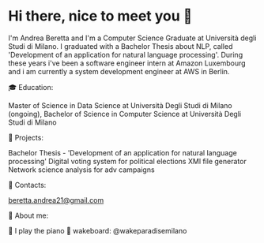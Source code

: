 # Hi there, nice to meet you 👋

I'm Andrea Beretta and I'm a Computer Science Graduate at Università degli Studi di Milano. I graduated with a Bachelor Thesis about NLP, called 'Development of an application for natural language processing'. During these years i've been a software engineer intern at Amazon Luxembourg and i am currently a system development engineer at AWS in Berlin.

🎓 Education:

Master of Science in Data Science at Università Degli Studi di Milano (ongoing),
Bachelor of Science in Computer Science at Università Degli Studi di Milano

📌 Projects:

Bachelor Thesis - 'Development of an application for natural language processing'
Digital voting system for political elections
XMl file generator
Network science analysis for adv campaigns

📢 Contacts:

beretta.andrea21@gmail.com

👦 About me:

🎵 I play the piano
🏃 wakeboard: @wakeparadisemilano
